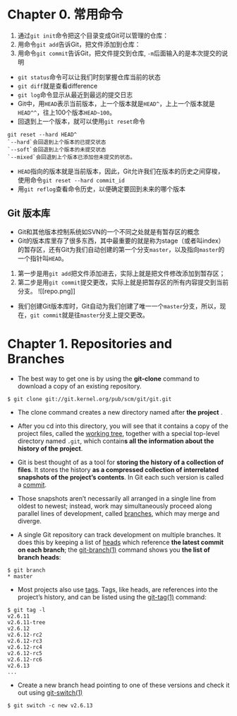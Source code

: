 # Chapter 0. 常用命令
1. 通过`git init`命令把这个目录变成Git可以管理的仓库：
2. 用命令`git add`告诉Git，把文件添加到仓库：
3. 用命令`git commit`告诉Git，把文件提交到仓库, `-m`后面输入的是本次提交的说明

 - `git status`命令可以让我们时刻掌握仓库当前的状态
 - `git diff`就是查看difference
 - `git log`命令显示从最近到最远的提交日志
 - Git中，用`HEAD`表示当前版本，上一个版本就是`HEAD^`，上上一个版本就是`HEAD^^`，往上100个版本`HEAD~100`。
 - 回退到上一个版本，就可以使用`git reset`命令
 ```plain
git reset --hard HEAD^
`--hard`会回退到上个版本的已提交状态
`--soft`会回退到上个版本的未提交状态
`--mixed`会回退到上个版本已添加但未提交的状态。
```
- `HEAD`指向的版本就是当前版本，因此，Git允许我们在版本的历史之间穿梭，使用命令`git reset --hard commit_id`
- 用`git reflog`查看命令历史，以便确定要回到未来的哪个版本


## Git 版本库

- Git和其他版本控制系统如SVN的一个不同之处就是有暂存区的概念
- Git的版本库里存了很多东西，其中最重要的就是称为stage（或者叫index）的暂存区，还有Git为我们自动创建的第一个分支`master`，以及指向`master`的一个指针叫`HEAD`。

1. 第一步是用`git add`把文件添加进去，实际上就是把文件修改添加到暂存区；
2. 第二步是用`git commit`提交更改，实际上就是把暂存区的所有内容提交到当前分支。
![[repo.png]]
- 我们创建Git版本库时，Git自动为我们创建了唯一一个`master`分支，所以，现在，`git commit`就是往`master`分支上提交更改。

# Chapter 1. Repositories and Branches
- The best way to get one is by using the **git-clone** command to download a copy of an existing repository.
```
$ git clone git://git.kernel.org/pub/scm/git/git.git
```

- The clone command creates a new directory named after **the project** . 
- After you cd into this directory, you will see that it contains a copy of the project files, called the [working tree](https://mirrors.edge.kernel.org/pub/software/scm/git/docs/user-manual.html#def_working_tree), together with a special top-level directory named `.git`, which contain**s all the information about the history of the project**.

- Git is best thought of as a tool for **storing the history of a collection of files**. It stores the history **as a compressed collection of interrelated snapshots of the project’s contents**. In Git each such version is called a [commit](https://mirrors.edge.kernel.org/pub/software/scm/git/docs/user-manual.html#def_commit).
- Those snapshots aren’t necessarily all arranged in a single line from oldest to newest; instead, work may simultaneously proceed along parallel lines of development, called [branches](https://mirrors.edge.kernel.org/pub/software/scm/git/docs/user-manual.html#def_branch), which may merge and diverge.
- A single Git repository can track development on multiple branches. It does this by keeping a list of [heads](https://mirrors.edge.kernel.org/pub/software/scm/git/docs/user-manual.html#def_head) which reference **the latest commit on each branch**; the [git-branch(1)](https://mirrors.edge.kernel.org/pub/software/scm/git/docs/git-branch.html) command shows you **the list of branch heads**:
```
$ git branch
* master
```

- Most projects also use [tags](https://mirrors.edge.kernel.org/pub/software/scm/git/docs/user-manual.html#def_tag). Tags, like heads, are references into the project’s history, and can be listed using the [git-tag(1)](https://mirrors.edge.kernel.org/pub/software/scm/git/docs/git-tag.html) command:
```
$ git tag -l
v2.6.11
v2.6.11-tree
v2.6.12
v2.6.12-rc2
v2.6.12-rc3
v2.6.12-rc4
v2.6.12-rc5
v2.6.12-rc6
v2.6.13
...
```

- Create a new branch head pointing to one of these versions and check it out using [git-switch(1)](https://mirrors.edge.kernel.org/pub/software/scm/git/docs/git-switch.html)
```
$ git switch -c new v2.6.13
```

